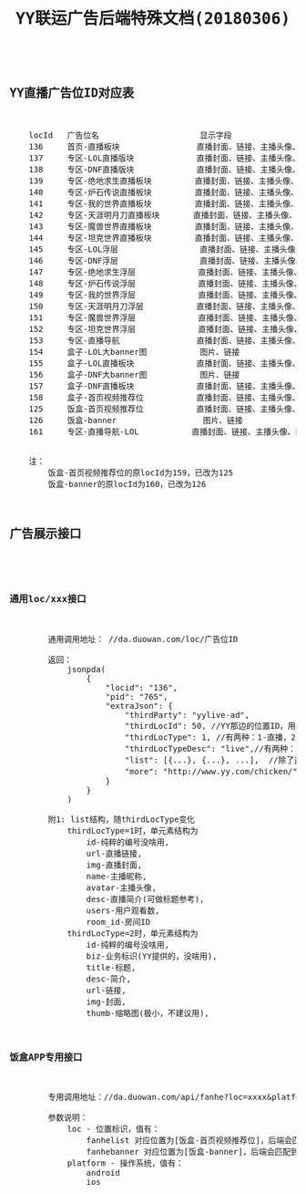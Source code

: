 <pre>

<h1><center>YY联运广告后端特殊文档(20180306)</center></h1>


<h2>YY直播广告位ID对应表</h2>

    locId   广告位名                     显示字段
    136     首页-直播板块	               直播封面、链接、主播头像、直播标题、主播昵称、观看用户数
    137     专区-LOL直播版块	           直播封面、链接、主播头像、直播标题、主播昵称、观看用户数
    138     专区-DNF直播版块	           直播封面、链接、主播头像、直播标题、主播昵称、观看用户数
    139     专区-绝地求生直播板块	        直播封面、链接、主播头像、直播标题、主播昵称、观看用户数
    140     专区-炉石传说直播板块	        直播封面、链接、主播头像、直播标题、主播昵称、观看用户数
    141     专区-我的世界直播板块	        直播封面、链接、主播头像、直播标题、主播昵称、观看用户数
    142     专区-天涯明月刀直播板块	   直播封面、链接、主播头像、直播标题、主播昵称、观看用户数
    143     专区-魔兽世界直播板块	        直播封面、链接、主播头像、直播标题、主播昵称、观看用户数
    144     专区-坦克世界直播板块	        直播封面、链接、主播头像、直播标题、主播昵称、观看用户数
    145     专区-LOL浮层	             直播封面、链接、主播头像、直播标题、主播昵称、观看用户数
    146     专区-DNF浮层	             直播封面、链接、主播头像、直播标题、主播昵称、观看用户数
    147     专区-绝地求生浮层	          直播封面、链接、主播头像、直播标题、主播昵称、观看用户数
    148     专区-炉石传说浮层	          直播封面、链接、主播头像、直播标题、主播昵称、观看用户数
    149     专区-我的世界浮层	          直播封面、链接、主播头像、直播标题、主播昵称、观看用户数
    150     专区-天涯明月刀浮层	         直播封面、链接、主播头像、直播标题、主播昵称、观看用户数
    151     专区-魔兽世界浮层	          直播封面、链接、主播头像、直播标题、主播昵称、观看用户数
    152     专区-坦克世界浮层	          直播封面、链接、主播头像、直播标题、主播昵称、观看用户数
    153     专区-直播导航	               直播封面、链接、主播头像、直播标题、主播昵称、观看用户数
    154     盒子-LOL大banner图	         图片、链接
    155     盒子-LOL直播板块	           直播封面、链接、主播头像、直播标题、主播昵称、观看用户数
    156     盒子-DNF大banner图	         图片、链接
    157     盒子-DNF直播板块	           直播封面、链接、主播头像、直播标题、主播昵称、观看用户数
    158     盒子-首页视频推荐位	         直播封面、链接、主播头像、直播标题、主播昵称、观看用户数
    125     饭盒-首页视频推荐位	         直播封面、链接、主播头像、直播标题、主播昵称、观看用户数
    126     饭盒-banner	               图片、链接
    161     专区-直播导航-LOL           直播封面、链接、主播头像、直播标题、主播昵称、观看用户数


    注：
        饭盒-首页视频推荐位的原locId为159，已改为125
        饭盒-banner的原locId为160，已改为126


<h2>广告展示接口</h2>

    <h3>通用loc/xxx接口</h3>

        通用调用地址： //da.duowan.com/loc/广告位ID
    
        返回：
            jsonpda(
                {
                    "locid": "136",
                    "pid": "765",
                    "extraJson": {
                        "thirdParty": "yylive-ad",
                        "thirdLocId": 50, //YY那边的位置ID，用来看的，对前端没用
                        "thirdLocType": 1, //有两种：1-直播，2-banner
                        "thirdLocTypeDesc": "live",//有两种：live，banner
                        "list": [{...}, {...}, ...],  //除了这里的list以外，所有结构不变。list结构，详见下文
                        "more": "http://www.yy.com/chicken/" //更多的链接，默认为空串
                    }
                }
            )

        附1: list结构，随thirdLocType变化
            thirdLocType=1时，单元素结构为
                id-纯粹的编号没啥用, 
                url-直播链接, 
                img-直播封面, 
                name-主播昵称, 
                avatar-主播头像, 
                desc-直播简介(可做标题参考), 
                users-用户观看数, 
                room_id-房间ID
            thirdLocType=2时，单元素结构为
                id-纯粹的编号没啥用, 
                biz-业务标识(YY提供的，没啥用), 
                title-标题, 
                desc-简介, 
                url-链接, 
                img-封面, 
                thumb-缩略图(极小，不建议用),

    <h3>饭盒APP专用接口</h3>

        专用调用地址：//da.duowan.com/api/fanhe?loc=xxxx&platform=xxx

        参数说明：
            loc - 位置标识，值有：
                fanhelist 对应位置为[饭盒-首页视频推荐位]，后端会匹配到位置ID[125]
                fanhebanner 对应位置为[饭盒-banner]，后端会匹配到位置ID[126]
            platform - 操作系统，值有：
                android
                ios

</pre>